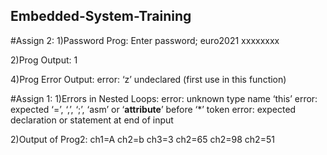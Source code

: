 ## Embedded-System-Training

#Assign 2:
1)Password Prog:
Enter password; euro2021
xxxxxxxx

2)Prog Output:
1

4)Prog Error Output:
error: ‘z’ undeclared (first use in this function)


#Assign 1:
1)Errors in Nested Loops:
error: unknown type name ‘this’
error: expected ‘=’, ‘,’, ‘;’, ‘asm’ or ‘__attribute__’ before ‘*’ token
error: expected declaration or statement at end of input

2)Output of Prog2:
ch1=A
ch2=b
ch3=3
ch2=65
ch2=98
ch2=51
